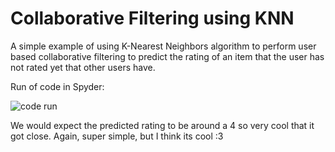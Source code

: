 # Collaborative Filtering using KNN

A simple example of using K-Nearest Neighbors algorithm to perform user based collaborative filtering to predict the rating of an item that the user has not rated yet that other users have.

Run of code in Spyder:

![code run](https://imgur.com/a/fiAsPnS)

We would expect the predicted rating to be around a 4 so very cool that it got close.
Again, super simple, but I think its cool :3
